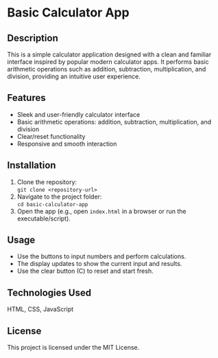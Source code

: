 <!DOCTYPE html>
<html lang="en">
<head>
  <meta charset="UTF-8" />
  <meta name="viewport" content="width=device-width, initial-scale=1" />
  <title>Basic Calculator App - README</title>
</head>
<body>
  <h1>Basic Calculator App</h1>

  <h2>Description</h2>
  <p>
    This is a simple calculator application designed with a clean and familiar interface inspired by popular modern calculator apps. It performs basic arithmetic operations such as addition, subtraction, multiplication, and division, providing an intuitive user experience.
  </p>

  <h2>Features</h2>
  <ul>
    <li>Sleek and user-friendly calculator interface</li>
    <li>Basic arithmetic operations: addition, subtraction, multiplication, and division</li>
    <li>Clear/reset functionality</li>
    <li>Responsive and smooth interaction</li>
  </ul>

  <h2>Installation</h2>
  <ol>
    <li>Clone the repository:<br />
      <code>git clone &lt;repository-url&gt;</code>
    </li>
    <li>Navigate to the project folder:<br />
      <code>cd basic-calculator-app</code>
    </li>
    <li>Open the app (e.g., open <code>index.html</code> in a browser or run the executable/script).</li>
  </ol>

  <h2>Usage</h2>
  <ul>
    <li>Use the buttons to input numbers and perform calculations.</li>
    <li>The display updates to show the current input and results.</li>
    <li>Use the clear button (C) to reset and start fresh.</li>
  </ul>

  <h2>Technologies Used</h2>
  <p> HTML, CSS, JavaScript</p>



  

  <h2>License</h2>
  <p>This project is licensed under the MIT License.</p>
</body>
</html>

